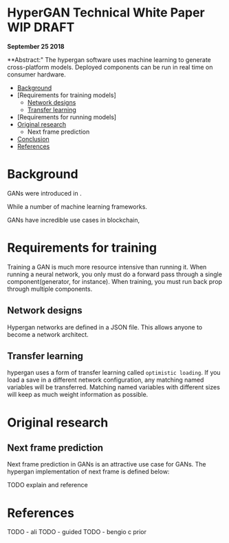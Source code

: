 # HyperGAN Technical White Paper WIP DRAFT

**September 25 2018**

**Abstract:" The hypergan software uses machine learning to generate cross-platform models.  Deployed components can be run in real time on consumer hardware.


<!-- MarkdownTOC depth=4 autolink=true bracket=round list_bullets="-*+" -->

- [Background](#background)
- [Requirements for training models]
	* [Network designs](#networkdesigns)
  * [Transfer learning](#transferlearning)
- [Requirements for running models]
- [Original research](#originalresearch)
  * Next frame prediction
- [Conclusion](#conclusion)
- [References](#references)

<!-- /MarkdownTOC -->


# Background

GANs were introduced in <year>.

While a number of machine learning frameworks.

GANs have incredible use cases in blockchain, 

# Requirements for training

Training a GAN is much more resource intensive than running it.  When running a neural network, you only must do a forward pass through a single component(generator, for instance).  When training, you must run back prop through multiple components.

## Network designs

Hypergan networks are defined in a JSON file.  This allows anyone to become a network architect.

## Transfer learning

hypergan uses a form of transfer learning called `optimistic loading`.  If you load a save in a different network configuration, any matching named variables will be transferred.  Matching named variables with different sizes will keep as much weight information as possible.


# Original research

## Next frame prediction

Next frame prediction in GANs is an attractive use case for GANs.  The hypergan implementation of next frame is defined below:

TODO explain and reference

# References

TODO - ali
TODO - guided
TODO - bengio c prior
